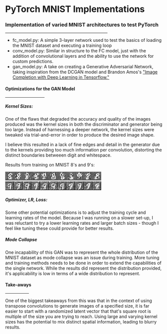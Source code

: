 # PyTorch MNIST Implementations
<h3>Implementation of varied MNIST architectures to test PyTorch</h3>
<hr width="65%">
<ul>
<li>fc_model.py: A simple 3-layer network used to test the basics of loading the MNIST dataset and executing a training loop</li>
<li>conv_model.py: Similar in structure to the FC model, just with the addition of convolutional layers and the ability to use the network for custom predictions.</li>
<li>gan_model.py: A take on creating a Generative Adversarial Network, taking inspiration from the DCGAN model and Brandon Amos's <a href="https://bamos.github.io/2016/08/09/deep-completion/#step-1-interpreting-images-as-samples-from-a-probability-distribution">"Image Completion with Deep Learning in Tensorflow."</a></li>
</ul>

<p></p>
<h4>Optimizations for the GAN Model</h4>
<hr width="25%">

<h5>Kernel Sizes:</h5>
<p>One of the flaws that degraded the accuracy and quality of the images produced was the kernel sizes in both the discriminator and generator being too large. Instead of harnessing a deeper network, the kernel sizes were tweaked via trial-and-error in order to produce the desired image shape.</p>

<p>I believe this resulted in a lack of fine edges and detail in the generator due to the kernels providing too much information per convolution, distorting the distinct boundaries betweeen digit and whitespace.</p>

<p>Results from training on MNIST 8's and 9's:<p>
<img src="https://raw.githubusercontent.com/qu-gg/pytorch-MNIST/master/results/8/77epoch0num.jpg"></img></br>
<img src="https://raw.githubusercontent.com/qu-gg/pytorch-MNIST/master/results/9/66epoch17num.jpg"></img>

<h5>Optimizer, LR, Loss:</h5>
<p>Some other potential optimizations is to adjust the training cycle and learning rates of the model. Because I was running on a slower set-up, I was reluctant to try a lower learning rates and larger batch sizes - though I feel like tuning these could provide for better results.</p>

<h5>Mode Collapse</h5>
<p>One incapability of this GAN was to represent the whole distribution of the MNIST dataset as mode collapse was an issue during training. More tuning and training methods needs to be done in order to extend the capabilities of the single network. While the results did represent the distribution provided, it's applicability is low in terms of a wide distribution to represent.</p>

<h4> Take-aways </h4>
<hr width="15%">

<p>One of the biggest takeaways from this was that in the context of using transpose convolutions to generate images of a specified size, it is far easier to start with a randomized latent vector that that's square root is multiple of the size you are trying to reach. Using large and varying kernel sizes has the potential to mix distinct spatial information, leading to blurry results.</p>

